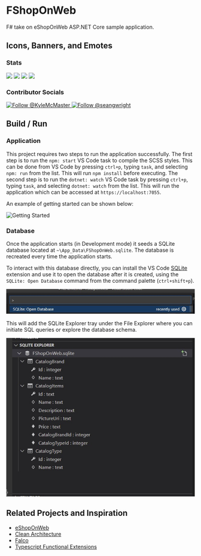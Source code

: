 # FShopOnWeb

F# take on eShopOnWeb ASP.NET Core sample application.

## Icons, Banners, and Emotes

### Stats

<p>
  <a href="https://github.com/nitrodevs/fshoponweb/graphs/contributors" alt="Contributors">
  <img src="https://img.shields.io/github/contributors/nitrodevs/fshoponweb" /></a>
  <a href="https://github.com/nitrodevs/fshoponweb/stargazers" alt="Stars">
  <img src="https://img.shields.io/github/stars/nitrodevs/fshoponweb" /></a>
  <a href="https://github.com/nitrodevs/fshoponweb/issues" alt="Issues">
  <img src="https://img.shields.io/github/issues/nitrodevs/fshoponweb" /></a>
  <a href="https://github.com/nitrodevs/fshoponweb/blob/master/LICENSE" alt="License">
  <img src="https://img.shields.io/github/license/nitrodevs/fshoponweb" /></a>
</p>

### Contributor Socials

<p>
  <a href="https://twitter.com/intent/follow?screen_name=KyleMcMaster">
    <img src="https://img.shields.io/twitter/follow/KyleMcMaster.svg?label=Follow%20@KyleMcMaster" alt="Follow @KyleMcMaster" />
  </a>
  <a href="https://twitter.com/intent/follow?screen_name=seangwright">
    <img src="https://img.shields.io/twitter/follow/seangwright.svg?label=Follow%20@seangwright" alt="Follow @seangwright" />
</a>  
</p>

## Build / Run

### Application

This project requires two steps to run the application successfully. The first step is to run the `npm: start` VS Code task to compile the SCSS styles. This can be done from VS Code by pressing `ctrl+p`, typing `task`, and selecting `npm: run` from the list. This will run `npm install` before executing. The second step is to run the `dotnet: watch` VS Code task by pressing `ctrl+p`, typing `task`, and selecting `dotnet: watch` from the list. This will run the application which can be accessed at `https://localhost:7055`.

An example of getting started can be shown below:

![Getting Started](https://user-images.githubusercontent.com/11415127/199322147-e693cb4d-669f-4427-80ba-15b862b1ff45.gif)

### Database

Once the application starts (in Development mode) it seeds a SQLite database located at `~\App_Data\FShopOnWeb.sqlite`. The database is recreated every time the application starts.

To interact with this database directly, you can install the VS Code [SQLite](https://marketplace.visualstudio.com/items?itemName=alexcvzz.vscode-sqlite) extension and use it to open the database after it is created, using the `SQLite: Open Database` command from the command palette (`ctrl+shift+p`).

![Open Database](./images/sqlite-vscode-open-database.jpg)

This will add the SQLite Explorer tray under the File Explorer where you can initiate SQL queries or explore the database schema.

![SQLite Explorer](./images/sqlite-vscode-explorer-tray.jpg)

## Related Projects and Inspiration

- [eShopOnWeb](https://github.com/dotnet-architecture/eShopOnWeb)
- [Clean Architecture](https://github.com/ardalis/CleanArchitecture)
- [Falco](https://github.com/pimbrouwers/Falco)
- [Typescript Functional Extensions](https://github.com/seangwright/typescript-functional-extensions)
